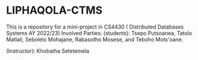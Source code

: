 # LIPHAQOLA-CTMS
This is a repository for a mini-project in CS4430 ( Distributed Databases Systems AY 2022/23)
Involved Parties:
  (students): Tsepo Putsoanea,
              Tatolo Matlali,
              Sebolelo Mohajane,
              Rabasotho Mosese, and
              Teboho Mots'oane.
              
  (Instructor): Khobatha Setetemela 
  
  
             
